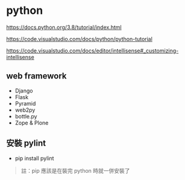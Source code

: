 # python

https://docs.python.org/3.8/tutorial/index.html

https://code.visualstudio.com/docs/python/python-tutorial

https://code.visualstudio.com/docs/editor/intellisense#_customizing-intellisense

## web framework

- Django
- Flask
- Pyramid
- web2py
- bottle.py
- Zope & Plone



## 安裝 pylint

- pip install pylint

> 註：pip 應該是在裝完 python 時就一併安裝了
